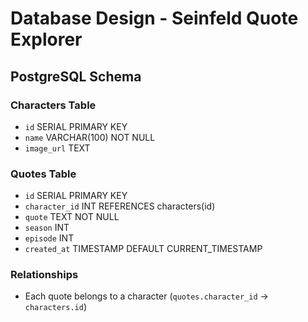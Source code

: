 # Database Design - Seinfeld Quote Explorer

## PostgreSQL Schema

### Characters Table
- `id` SERIAL PRIMARY KEY
- `name` VARCHAR(100) NOT NULL
- `image_url` TEXT

### Quotes Table
- `id` SERIAL PRIMARY KEY
- `character_id` INT REFERENCES characters(id)
- `quote` TEXT NOT NULL
- `season` INT
- `episode` INT
- `created_at` TIMESTAMP DEFAULT CURRENT_TIMESTAMP

### Relationships
- Each quote belongs to a character (`quotes.character_id` → `characters.id`)


